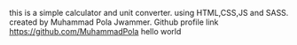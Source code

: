 this is a simple calculator and unit converter.
using HTML,CSS,JS and SASS.
created by Muhammad Pola Jwammer.
Github profile link https://github.com/MuhammadPola
hello world